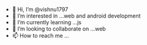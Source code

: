 - 👋 Hi, I’m @vishnu1797
- 👀 I’m interested in ...web and android development
- 🌱 I’m currently learning ...js
- 💞️ I’m looking to collaborate on ...web
- 📫 How to reach me ...

<!---
vishnu1797/vishnu1797 is a ✨ special ✨ repository because its `README.md` (this file) appears on your GitHub profile.
You can click the Preview link to take a look at your changes.
--->
